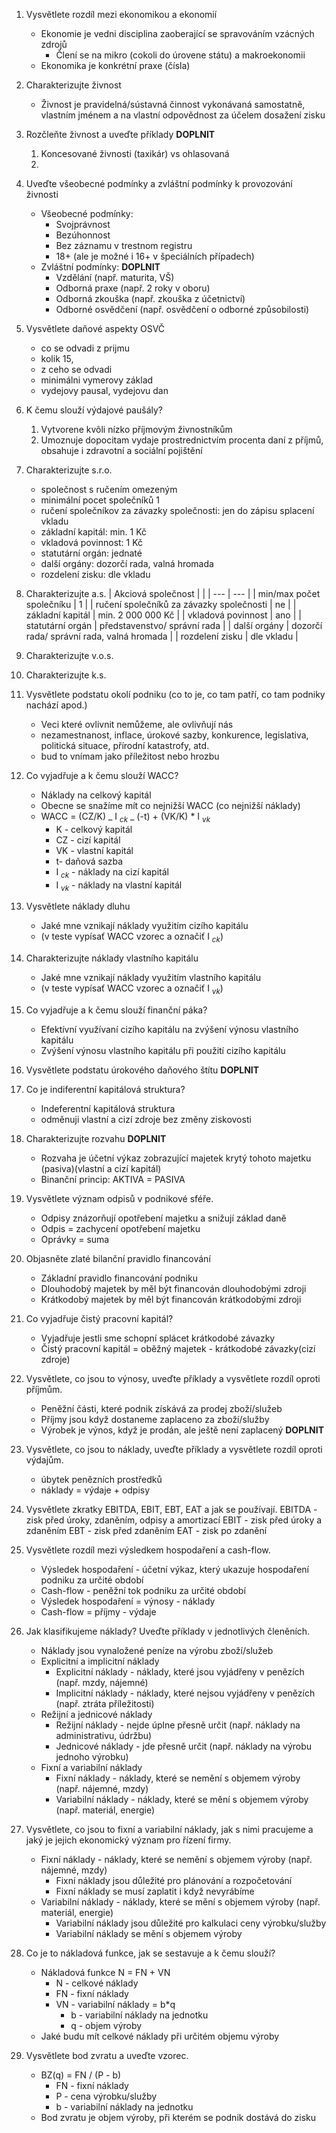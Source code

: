 1. Vysvětlete rozdíl mezi ekonomikou a ekonomií
   - Ekonomie je vedni disciplina zaoberající se spravováním vzácných zdrojů
     - Člení se na mikro (cokoli do úrovene státu) a makroekonomii
   - Ekonomika je konkrétní praxe (čísla)
2. Charakterizujte živnost
   - Živnost je pravidelná/sústavná činnost vykonávaná samostatně, vlastním jménem a na vlastní odpovědnost za účelem dosažení zisku
3. Rozčleňte živnost a uveďte příklady **DOPLNIT**
   1. Koncesované živnosti (taxikár) vs ohlasovaná
   2.
4. Uveďte všeobecné podmínky a zvláštní podmínky k provozování živnosti
   - Všeobecné podmínky:
     - Svojprávnost
     - Bezúhonnost
     - Bez záznamu v trestnom registru
     - 18+ (ale je možné i 16+ v špeciálních případech)
   - Zvláštní podmínky: **DOPLNIT**
     - Vzdělání (např. maturita, VŠ)
     - Odborná praxe (např. 2 roky v oboru)
     - Odborná zkouška (např. zkouška z účetnictví)
     - Odborné osvědčení (např. osvědčení o odborné způsobilosti)
5. Vysvětlete daňové aspekty OSVČ

   - co se odvadi z prijmu
   - kolik 15,
   - z ceho se odvadi
   - minimálni vymerovy základ
   - vydejovy pausal, vydejovu dan

6. K čemu slouží výdajové paušály?
   1. Vytvorene kvôli nízko příjmovým živnostníkům
   2. Umoznuje dopocitam vydaje prostrednictvím procenta daní z příjmů, obsahuje i zdravotní a sociální pojištění
7. Charakterizujte s.r.o.
   - společnost s ručením omezeným
   - minimální pocet společníků 1
   - ručení společníkov za závazky společnosti: jen do zápisu splacení vkladu
   - základní kapitál: min. 1 Kč
   - vkladová povinnost: 1 Kč
   - statutární orgán: jednaté
   - další orgány: dozorčí rada, valná hromada
   - rozdelení zisku: dle vkladu
8. Charakterizujte a.s.
   | Akciová společnost | |
   | --- | --- |
   | min/max počet společníku | 1 |
   | ručení společníků za závazky společnosti | ne |
   | základní kapitál | min. 2 000 000 Kč |
   | vkladová povinnost | ano |
   | statutární orgán | představenstvo/ správní rada |
   | další orgány | dozorčí rada/ správní rada, valná hromada |
   | rozdelení zisku | dle vkladu |

9. Charakterizujte v.o.s.
10. Charakterizujte k.s.
11. Vysvětlete podstatu okolí podniku (co to je, co tam patří, co tam podniky nachází apod.)
    - Veci které ovlivnit nemůžeme, ale ovlivňují nás
    - nezamestnanost, inflace, úrokové sazby, konkurence, legislativa, politická situace, přírodní katastrofy, atd.
    - bud to vnímam jako příležitost nebo hrozbu
12. Co vyjadřuje a k čemu slouží WACC?
    - Náklady na celkový kapitál
    - Obecne se snažíme mít co nejnižší WACC (co nejnižší náklady)
    - WACC = (CZ/K) _ I $_{ck}$ _ (-t) + (VK/K) \* I $_{vk}$
      - K - celkový kapitál
      - CZ - cizí kapitál
      - VK - vlastní kapitál
      - t- daňová sazba
      - I $_{ck}$ - náklady na cizí kapitál
      - I $_{vk}$ - náklady na vlastní kapitál
13. Vysvětlete náklady dluhu
    - Jaké mne vznikají náklady využitím cizího kapitálu
    - (v teste vypísať WACC vzorec a označiť I $_{ck}$)
14. Charakterizujte náklady vlastního kapitálu
    - Jaké mne vznikají náklady využitím vlastního kapitálu
    - (v teste vypísať WACC vzorec a označiť I $_{vk}$)
15. Co vyjadřuje a k čemu slouží finanční páka?
    - Efektívní využívaní cizího kapitálu na zvýšení výnosu vlastního kapitálu
    - Zvýšení výnosu vlastního kapitálu při použití cizího kapitálu
16. Vysvětlete podstatu úrokového daňového štítu **DOPLNIT**
17. Co je indiferentní kapitálová struktura?
    - Indeferentní kapitálová struktura
    - odměnuji vlastní a cizí zdroje bez změny ziskovosti
18. Charakterizujte rozvahu **DOPLNIT**
    - Rozvaha je účetní výkaz zobrazující majetek krytý tohoto majetku (pasiva)(vlastní a cizí kapitál)
    - Binanční princip: AKTIVA = PASIVA
19. Vysvětlete význam odpisů v podnikové sféře.
    - Odpisy znázorňují opotřebení majetku a snižují základ daně
    - Odpis = zachycení opotřebení majetku
    - Oprávky = suma
20. Objasněte zlaté bilanční pravidlo financování
    - Základní pravidlo financování podniku
    - Dlouhodobý majetek by měl být financován dlouhodobými zdroji
    - Krátkodobý majetek by měl být financován krátkodobými zdroji
21. Co vyjadřuje čistý pracovní kapitál?
    - Vyjadřuje jestli sme schopní splácet krátkodobé závazky
    - Čistý pracovní kapitál = oběžný majetek - krátkodobé závazky(cizí zdroje)
22. Vysvětlete, co jsou to výnosy, uveďte příklady a vysvětlete rozdíl oproti příjmům.
    - Peněžní části, které podnik získává za prodej zboží/služeb
    - Příjmy jsou když dostaneme zaplaceno za zboží/služby
    - Výrobek je výnos, když je prodán, ale ještě není zaplacený **DOPLNIT**
23. Vysvětlete, co jsou to náklady, uveďte příklady a vysvětlete rozdíl oproti výdajům.
    - úbytek penězních prostředků
    - náklady = výdaje + odpisy
24. Vysvětlete zkratky EBITDA, EBIT, EBT, EAT a jak se používají.
    EBITDA - zisk před úroky, zdaněním, odpisy a amortizací
    EBIT - zisk před úroky a zdaněním
    EBT - zisk před zdaněním
    EAT - zisk po zdanění
25. Vysvětlete rozdíl mezi výsledkem hospodaření a cash-flow.
    - Výsledek hospodaření - účetní výkaz, který ukazuje hospodaření podniku za určité období
    - Cash-flow - peněžní tok podniku za určité období
    - Výsledek hospodaření = výnosy - náklady
    - Cash-flow = příjmy - výdaje
26. Jak klasifikujeme náklady? Uveďte příklady v jednotlivých členěních.
    - Náklady jsou vynaložené peníze na výrobu zboží/služeb
    - Explicitní a implicitní náklady
      - Explicitní náklady - náklady, které jsou vyjádřeny v penězích (např. mzdy, nájemné)
      - Implicitní náklady - náklady, které nejsou vyjádřeny v penězích (např. ztráta příležitosti)
    - Režijní a jednicové náklady
      - Režijní náklady - nejde úplne přesně určit (např. náklady na administrativu, údržbu)
      - Jednicové náklady - jde přesně určit (např. náklady na výrobu jednoho výrobku)
    - Fixní a variabilní náklady
      - Fixní náklady - náklady, které se nemění s objemem výroby (např. nájemné, mzdy)
      - Variabilní náklady - náklady, které se mění s objemem výroby (např. materiál, energie)
27. Vysvětlete, co jsou to fixní a variabilní náklady, jak s nimi pracujeme a jaký je jejich ekonomický význam pro řízení firmy.
    - Fixní náklady - náklady, které se nemění s objemem výroby (např. nájemné, mzdy)
      - Fixní náklady jsou důležité pro plánování a rozpočetování
      - Fixní náklady se musí zaplatit i když nevyrábíme
    - Variabilní náklady - náklady, které se mění s objemem výroby (např. materiál, energie)
      - Variabilní náklady jsou důležité pro kalkulaci ceny výrobku/služby
      - Variabilní náklady se mění s objemem výroby
28. Co je to nákladová funkce, jak se sestavuje a k čemu slouží?
    - Nákladová funkce N = FN + VN
      - N - celkové náklady
      - FN - fixní náklady
      - VN - variabilní náklady = b*q
        - b - variabilní náklady na jednotku
        - q - objem výroby
    - Jaké budu mít celkové náklady při určitém objemu výroby
29. Vysvětlete bod zvratu a uveďte vzorec.
    - BZ(q) = FN / (P - b)
      - FN - fixní náklady
      - P - cena výrobku/služby
      - b - variabilní náklady na jednotku
    - Bod zvratu je objem výroby, při kterém se podnik dostává do zisku